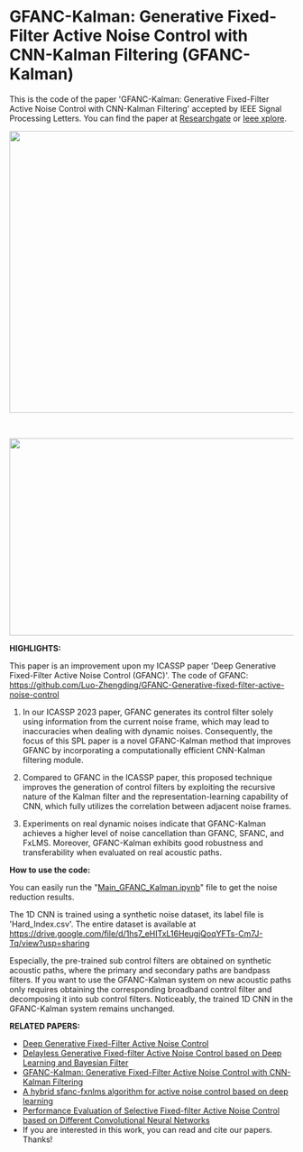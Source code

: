 # GFANC-Kalman: Generative Fixed-Filter Active Noise Control with CNN-Kalman Filtering (GFANC-Kalman)

This is the code of the paper 'GFANC-Kalman: Generative Fixed-Filter Active Noise Control with CNN-Kalman Filtering' accepted by IEEE Signal Processing Letters. You can find the paper at [Researchgate](https://www.researchgate.net/publication/375695028_GFANC-Kalman_Generative_Fixed-Filter_Active_Noise_Control_with_CNN-Kalman_Filtering) or [Ieee xplore](https://ieeexplore.ieee.org/document/10323505).

<p align="center">
  <img src="https://github.com/Luo-Zhengding/GFANC-Kalman/assets/95018034/d57c4dfe-84b6-4ec9-bb23-cc4a26531b5e" alt="" width="600" height="500">
</p>
<p align="center">
</p>

<br> <!-- 添加空行 -->

<p align="center">
  <img src="https://github.com/Luo-Zhengding/GFANC-Kalman/assets/95018034/dadf8ba5-9603-4f5c-9dac-24f274de014d" alt="" width="600" height="350">
</p>
<p align="center">
</p>

**HIGHLIGHTS:**

This paper is an improvement upon my ICASSP paper 'Deep Generative Fixed-Filter Active Noise Control (GFANC)'. The code of GFANC: https://github.com/Luo-Zhengding/GFANC-Generative-fixed-filter-active-noise-control

1. In our ICASSP 2023 paper, GFANC generates its control filter solely using information from the current noise frame, which may lead to inaccuracies when dealing with dynamic noises. Consequently, the focus of this SPL paper is a novel GFANC-Kalman method that improves GFANC by incorporating a computationally efficient CNN-Kalman filtering module.

2. Compared to GFANC in the ICASSP paper, this proposed technique improves the generation of control filters by exploiting the recursive nature of the Kalman filter and the representation-learning capability of CNN, which fully utilizes the correlation between adjacent noise frames.

3. Experiments on real dynamic noises indicate that GFANC-Kalman achieves a higher level of noise cancellation than GFANC, SFANC, and FxLMS. Moreover, GFANC-Kalman exhibits good robustness and transferability when evaluated on real acoustic paths.

**How to use the code:**

You can easily run the "[Main_GFANC_Kalman.ipynb](https://github.com/Luo-Zhengding/GFANC-Kalman/blob/main/Main_GFANC_Kalman.ipynb)" file to get the noise reduction results.

The 1D CNN is trained using a synthetic noise dataset, its label file is 'Hard_Index.csv'. The entire dataset is available at https://drive.google.com/file/d/1hs7_eHITxL16HeugjQoqYFTs-Cm7J-Tq/view?usp=sharing

Especially, the pre-trained sub control filters are obtained on synthetic acoustic paths, where the primary and secondary paths are bandpass filters. If you want to use the GFANC-Kalman system on new acoustic paths only requires obtaining the corresponding broadband control filter and decomposing it into sub control filters. Noticeably, the trained 1D CNN in the GFANC-Kalman system remains unchanged.

**RELATED PAPERS:**
- [Deep Generative Fixed-Filter Active Noise Control](https://arxiv.org/pdf/2303.05788)
- [Delayless Generative Fixed-filter Active Noise Control based on Deep Learning and Bayesian Filter](https://ieeexplore.ieee.org/document/10339836/)
- [GFANC-Kalman: Generative Fixed-Filter Active Noise Control with CNN-Kalman Filtering](https://ieeexplore.ieee.org/document/10323505)
- [A hybrid sfanc-fxnlms algorithm for active noise control based on deep learning](https://arxiv.org/pdf/2208.08082)
- [Performance Evaluation of Selective Fixed-filter Active Noise Control based on Different Convolutional Neural Networks](https://arxiv.org/pdf/2208.08440)
- If you are interested in this work, you can read and cite our papers. Thanks!
